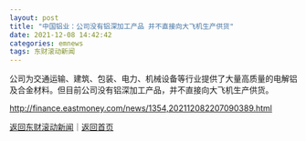 ```yaml
---
layout: post
title: "中国铝业：公司没有铝深加工产品 并不直接向大飞机生产供货"
date: 2021-12-08 14:42:42
categories: emnews
tags: 东财滚动新闻
---
```


公司为交通运输、建筑、包装、电力、机械设备等行业提供了大量高质量的电解铝及合金材料。但目前公司没有铝深加工产品，并不直接向大飞机生产供货。

<http://finance.eastmoney.com/news/1354,202112082207090389.html>

[返回东财滚动新闻](//finews.withounder.com/emnews/)｜[返回首页](//finews.withounder.com/)